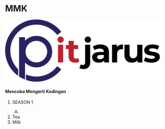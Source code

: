 # MMK
<img src="./asset/logo_pitjarus_2020.svg">
<h4>Mencoba Mengerti Kodingan</h4>

<ol>
  <li>SEASON 1</li>
    <ol type = "A">
        <li></li>
    </ol>
  <li>Tea</li>
  <li>Milk</li>
</ol> 
